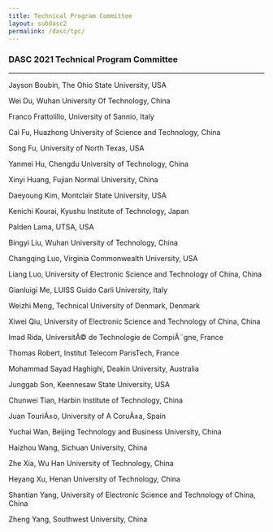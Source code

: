 ```yaml
---
title: Technical Program Committee
layout: subdasc2
permalink: /dasc/tpc/
---
```

<h3>DASC 2021 Technical Program Committee</h3>

<hr/>
<p>Jayson Boubin, The Ohio State University, USA
</p><p>Wei Du, Wuhan University Of Technology, China
</p><p>Franco Frattolillo, University of Sannio, Italy
</p><p>Cai Fu, Huazhong University of Science and Technology, China
</p><p>Song Fu, University of North Texas, USA
</p><p>Yanmei Hu, Chengdu University of Technology, China
</p><p>Xinyi Huang, Fujian Normal University, China
</p><p>Daeyoung Kim, Montclair State University, USA
</p><p>Kenichi Kourai, Kyushu Institute of Technology, Japan
</p><p>Palden Lama, UTSA, USA
</p><p>Bingyi Liu, Wuhan University of Technology, China
</p><p>Changqing Luo, Virginia Commonwealth University, USA
</p><p>Liang Luo, University of Electronic Science and Technology of China, China
</p><p>Gianluigi Me, LUISS Guido Carli University, Italy
</p><p>Weizhi Meng, Technical University of Denmark, Denmark
</p><p>Xiwei Qiu, University of Electronic Science and Technology of China, China
</p><p>Imad Rida, UniversitÃ© de Technologie de CompiÃ¨gne, France
</p><p>Thomas Robert, Institut Telecom ParisTech, France
</p><p>Mohammad Sayad Haghighi, Deakin University, Australia
</p><p>Junggab Son, Keennesaw State University, USA
</p><p>Chunwei Tian, Harbin Institute of Technology, China
</p><p>Juan TouriÃ±o, University of A CoruÃ±a, Spain
</p><p>Yuchai Wan, Beijing Technology and Business University, China
</p><p>Haizhou Wang, Sichuan University, China
</p><p>Zhe Xia, Wu Han University of Technology, China
</p><p>Heyang Xu, Henan University of Technology, China
</p><p>Shantian Yang, University of Electronic Science and Technology of China, China
</p><p>Zheng Yang, Southwest University, China
</p>
